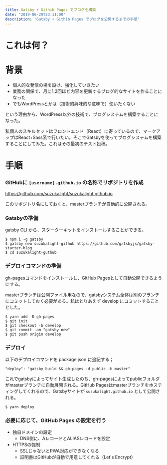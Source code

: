 ```yaml
---
title: Gatsby + Githib Pages でブログを構築
date: "2019-06-29T23:11:00"
description: 'Gatsby + Githib Pages でブログを公開するまでの手順'
---
```


# これは何？

# 背景

- 個人的な発信の場を設け、強化していきたい
- 業務の関係で、月に1,2回ほど内容を更新するブログ的なサイトを作ることになった
- でもWordPressとかは（技術的興味的な意味で）使いたくない

という理由から、WordPress以外の技術で、ブログシステムを構築することになった。

私個人のスキルセットはフロントエンド（React）に寄っているので、マークアップはReact+Sass系で行いたい。そこでGatsbyを使ってブログシステムを構築することにしてみた。これはその最初のテスト投稿。

# 手順

### GitHubに `[username].github.io` の名称でリポジトリを作成

https://github.com/suzukalight/suzukalight.github.io

このリポジトリ名にしておくと、masterブランチが自動的に公開される。

### Gatsbyの準備

gatsby CLI から、スターターキットをインストールすることができる。

```
$ npm i -g gatsby
$ gatsby new suzukalight-github https://github.com/gatsbyjs/gatsby-starter-blog
$ cd suzukalight-guthub
```

### デプロイコマンドの準備

gh-pagesコマンドをインストールし、GitHub Pagesとして自動公開できるようにする。

masterブランチは公開ファイル用なので、gatsbyシステム全体は別のブランチにコミットしておく必要がある。私はとりあえず develop にコミットすることとした。

```
$ yarn add -D gh-pages
$ git init
$ git checkout -b develop
$ git commit -am "gatsby new"
$ git push origin develop
```

### デプロイ

以下のデプロイコマンドを package.json に追記する；

```
"deploy": "gatsby build && gh-pages -d public -b master"
```

これでgatsbyによってサイト生成したのち、gh-pagesによってpublicフォルダがmasterブランチに自動展開される。GitHub Pagesはmasterブランチをホスティングしてくれるので、Gatsbyサイトが `suzukalight.github.io` として公開される。

```
$ yarn deploy
```

### 必要に応じて、GitHub Pages の設定を行う

- 独自ドメインの設定
    - DNS側に、AレコードとALIASレコードを設定
- HTTPSの強制
    - SSLじゃないとPWA対応ができなくなる
    - 証明書はGitHubが自動で用意してくれる（Let's Encrypt）

# 
